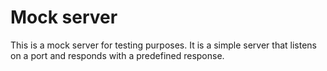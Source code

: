 Mock server
===========

This is a mock server for testing purposes. It is a simple server that listens on a port and responds with a predefined response.

